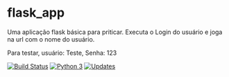 # flask_app
Uma aplicação flask básica para priticar. Executa o Login do usuário e joga na url com o nome do usuário.

Para testar, usuário: Teste, Senha: 123

[![Build Status](https://app.travis-ci.com/JoaoZati/flask_app.svg?branch=main)](https://app.travis-ci.com/JoaoZati/flask_app)
[![Python 3](https://pyup.io/repos/github/JoaoZati/flask_app/python-3-shield.svg)](https://pyup.io/repos/github/JoaoZati/flask_app/)
[![Updates](https://pyup.io/repos/github/JoaoZati/flask_app/shield.svg)](https://pyup.io/repos/github/JoaoZati/flask_app/)


